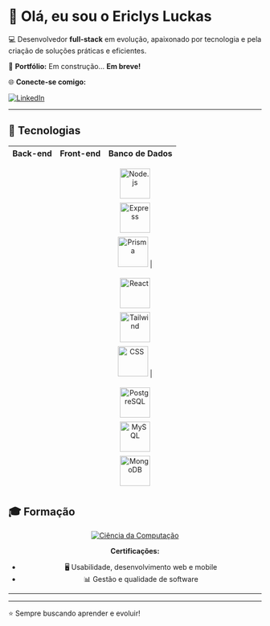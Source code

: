 # 👋 Olá, eu sou o Ericlys Luckas

💻 Desenvolvedor **full-stack** em evolução, apaixonado por tecnologia e pela criação de soluções práticas e eficientes.  

🌟 **Portfólio:** Em construção... **Em breve!**  

🌐 **Conecte-se comigo:**  
<a href="https://www.linkedin.com/in/ericlys-luckas-4959b71ab" target="_blank">


  <img src="https://img.shields.io/badge/LinkedIn-0077B5?style=for-the-badge&logo=linkedin&logoColor=white" alt="LinkedIn"/>
</a>

---

## 🚀 Tecnologias

<div align="center">

**Back-end** | **Front-end** | **Banco de Dados**  
:---: | :---: | :---:  

<!-- Back-end -->
<img src="https://cdn.jsdelivr.net/gh/devicons/devicon/icons/nodejs/nodejs-original.svg" alt="Node.js" width="60" style="margin-bottom: 8px"/> <br>
<img src="https://cdn.jsdelivr.net/gh/devicons/devicon/icons/express/express-original.svg" alt="Express" width="60" style="margin-bottom: 8px"/> <br>
<img src="https://cdn.jsdelivr.net/gh/devicons/devicon/icons/prisma/prisma-plain.svg" alt="Prisma" width="60" style="margin-bottom: 8px"/> |

<!-- Front-end -->
<img src="https://cdn.jsdelivr.net/gh/devicons/devicon/icons/react/react-original.svg" alt="React" width="60" style="margin-bottom: 8px"/> <br>
<img src="https://cdn.jsdelivr.net/gh/devicons/devicon/icons/tailwindcss/tailwindcss-plain.svg" alt="Tailwind" width="60" style="margin-bottom: 8px"/> <br>
<img src="https://cdn.jsdelivr.net/gh/devicons/devicon/icons/css3/css3-original.svg" alt="CSS" width="60" style="margin-bottom: 8px"/> |

<!-- Banco de Dados -->
<img src="https://cdn.jsdelivr.net/gh/devicons/devicon/icons/postgresql/postgresql-original.svg" alt="PostgreSQL" width="60" style="margin-bottom: 8px"/> <br>
<img src="https://cdn.jsdelivr.net/gh/devicons/devicon/icons/mysql/mysql-original.svg" alt="MySQL" width="60" style="margin-bottom: 8px"/> <br>
<img src="https://cdn.jsdelivr.net/gh/devicons/devicon/icons/mongodb/mongodb-original.svg" alt="MongoDB" width="60" style="margin-bottom: 8px"/> 

</div>

## 🎓 Formação

<div align="center">

<a href="#"><img src="https://img.shields.io/badge/Ciência_da_Computação-2024-blue?style=for-the-badge&logo=university&logoColor=white" alt="Ciência da Computação"/></a>  

**Certificações:**  
- 🖥️ Usabilidade, desenvolvimento web e mobile  
- 📊 Gestão e qualidade de software  

</div>

---

---

⭐ Sempre buscando aprender e evoluir!
